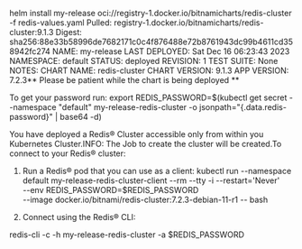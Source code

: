 helm install my-release oci://registry-1.docker.io/bitnamicharts/redis-cluster -f redis-values.yaml
Pulled: registry-1.docker.io/bitnamicharts/redis-cluster:9.1.3
Digest: sha256:88e33b58996de7682171c0c4f876488e72b8761943dc99b4611cd358942fc274
NAME: my-release
LAST DEPLOYED: Sat Dec 16 06:23:43 2023
NAMESPACE: default
STATUS: deployed
REVISION: 1
TEST SUITE: None
NOTES:
CHART NAME: redis-cluster
CHART VERSION: 9.1.3
APP VERSION: 7.2.3** Please be patient while the chart is being deployed **


To get your password run:
    export REDIS_PASSWORD=$(kubectl get secret --namespace "default" my-release-redis-cluster -o jsonpath="{.data.redis-password}" | base64 -d)

You have deployed a Redis&reg; Cluster accessible only from within you Kubernetes Cluster.INFO: The Job to create the cluster will be created.To connect to your Redis&reg; cluster:

1. Run a Redis&reg; pod that you can use as a client:
kubectl run --namespace default my-release-redis-cluster-client --rm --tty -i --restart='Never' \
 --env REDIS_PASSWORD=$REDIS_PASSWORD \
--image docker.io/bitnami/redis-cluster:7.2.3-debian-11-r1 -- bash

2. Connect using the Redis&reg; CLI:

redis-cli -c -h my-release-redis-cluster -a $REDIS_PASSWORD